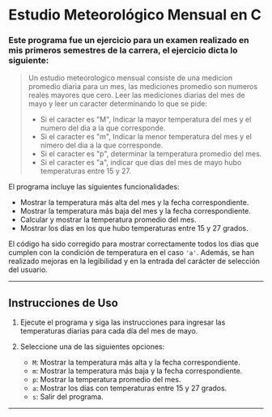 # Estudio Meteorológico Mensual en C

### Este programa fue un ejercicio para un examen realizado en mis primeros semestres de la carrera, el ejercicio dicta lo siguiente: ###

> Un estudio meteorologico mensual consiste de una medicion promedio diaria para un mes, 
las mediciones promedio son numeros reales mayores que cero. Leer las mediciones diarias del mes de mayo y leer un caracter determinando lo que se pide:
> + Si el caracter es "M", Indicar la mayor temperatura del mes y el numero del dia a la que corresponde.
> + Si el caracter es "m", Indicar la menor temperatura del mes y el nimero del dia a la que corresponde.
> + Si el caracter es "p", determinar la temperatura promedio del mes.
> + Si el caracter es "a", indicar que dias del mes de mayo hubo temperaturas entre 15 y 27.
> 
El programa incluye las siguientes funcionalidades:

- Mostrar la temperatura más alta del mes y la fecha correspondiente.
- Mostrar la temperatura más baja del mes y la fecha correspondiente.
- Calcular y mostrar la temperatura promedio del mes.
- Mostrar los días en los que hubo temperaturas entre 15 y 27 grados.

El código ha sido corregido para mostrar correctamente todos los días que cumplen con la condición de temperatura en el caso `'a'`. Además, se han realizado mejoras en la legibilidad y en la entrada del carácter de selección del usuario.

---

## Instrucciones de Uso

1. Ejecute el programa y siga las instrucciones para ingresar las temperaturas diarias para cada día del mes de mayo.

2. Seleccione una de las siguientes opciones:
   - `M`: Mostrar la temperatura más alta y la fecha correspondiente.
   - `m`: Mostrar la temperatura más baja y la fecha correspondiente.
   - `p`: Mostrar la temperatura promedio del mes.
   - `a`: Mostrar los días con temperaturas entre 15 y 27 grados.
   - `s`: Salir del programa.

---
